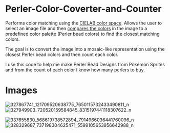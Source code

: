 # Perler-Color-Coverter-and-Counter
Performs color matching using the <a href="https://en.wikipedia.org/wiki/CIELAB_color_space"> CIELAB color space</a>. Allows the user to select an image file and then <a href="https://en.wikipedia.org/wiki/Color_difference">compares the colors</a> in the image to a predefined color palette (Perler bead colors) to find the closest matching colors. 

The goal is to convert the image into a mosaic-like representation using the closest Perler bead colors and then count each color.

I use this code to help me make Perler Bead Designs from Pokémon Sprites and from the count of each color I know how many perlers to buy.

# Images
![327867741_121709520638775_7650115732433490811_n](https://github.com/user-attachments/assets/15965177-a62a-48e2-bcbd-ffa31e507e1c)
![327949903_720520159584845_8315197441118307622_n](https://github.com/user-attachments/assets/aa5688ee-2dcd-4b01-ad3d-f37bdedc0bea)

![337655830_568619738572894_7914966036441760096_n](https://github.com/user-attachments/assets/8056d767-a9dd-4987-b98c-c42a21000c3b)
![328329687_737198304625471_5599105653956642988_n](https://github.com/user-attachments/assets/b559fceb-c9ea-4ffb-a4bd-a4c9a254d2c3)
